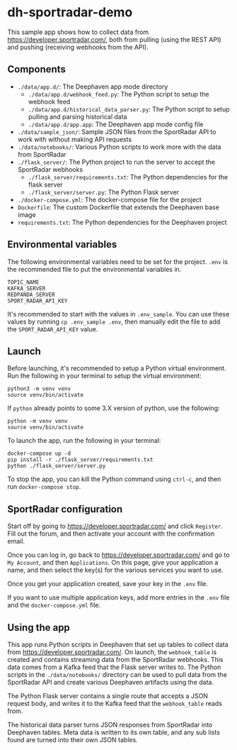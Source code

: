 # dh-sportradar-demo

This sample app shows how to collect data from https://developer.sportradar.com/, both from pulling (using the REST API) and pushing (receiving webhooks from the API).

## Components

* `./data/app.d/`: The Deephaven app mode directory
  * `./data/app.d/webhook_feed.py`: The Python script to setup the webhook feed
  * `./data/app.d/historical_data_parser.py`: The Python script to setup pulling and parsing historical data
  * `./data/app.d/app.app`: The Deephaven app mode config file
* `./data/sample_json/`: Sample JSON files from the SportRadar API to work with without making API requests
* `./data/notebooks/`: Various Python scripts to work more with the data from SportRadar
* `./flask_server/`: The Python project to run the server to accept the SportRadar webhooks
  * `./flask_server/requirements.txt`: The Python dependencies for the flask server
  * `./flask_server/server.py`: The Python Flask server
* `./docker-compose.yml`: The docker-compose file for the project
* `Dockerfile`: The custom Dockerfile that extends the Deephaven base image
* `requirements.txt`: The Python dependencies for the Deephaven project

## Environmental variables

The following environmental variables need to be set for the project. `.env` is the recommended file to put the environmental variables in.

```
TOPIC_NAME
KAFKA_SERVER
REDPANDA_SERVER
SPORT_RADAR_API_KEY
```

It's recommended to start with the values in `.env_sample`. You can use these values by running `cp .env_sample .env`, then manually edit the file to add the `SPORT_RADAR_API_KEY` value.

## Launch

Before launching, it's recommended to setup a Python virtual environment. Run the following in your terminal to setup the virtual environment:

```
python3 -m venv venv
source venv/bin/activate
```

If `python` already points to some 3.X version of python, use the following:

```
python -m venv venv
source venv/bin/activate
```

To launch the app, run the following in your terminal:

```
docker-compose up -d
pip install -r ./flask_server/requirements.txt
python ./flask_server/server.py
```

To stop the app, you can kill the Python command using `ctrl-c`, and then run `docker-compose stop`.

## SportRadar configuration

Start off by going to https://developer.sportradar.com/ and click `Register`. Fill out the forum, and then activate your account with the confirmation email.

Once you can log in, go back to https://developer.sportradar.com/ and go to `My Account`, and then `Applications`. On this page, give your application a name, and then select the key(s) for the various services you want to use.

Once you get your application created, save your key in the `.env` file.

If you want to use multiple application keys, add more entries in the `.env` file and the `docker-compose.yml` file.

## Using the app

This app runs Python scripts in Deephaven that set up tables to collect data from https://developer.sportradar.com/. On launch, the `webhook_table` is created and contains streaming data from the SportRadar webhooks. This data comes from a Kafka feed that the Flask server writes to. The Python scripts in the `./data/notebooks/` directory can be used to pull data from the SportRadar API and create various Deephaven artifacts using the data.

The Python Flask server contains a single route that accepts a JSON request body, and writes it to the Kafka feed that the `webhook_table` reads from.

The historical data parser turns JSON responses from SportRadar into Deephaven tables. Meta data is written to its own table, and any sub lists found are turned into their own JSON tables.
